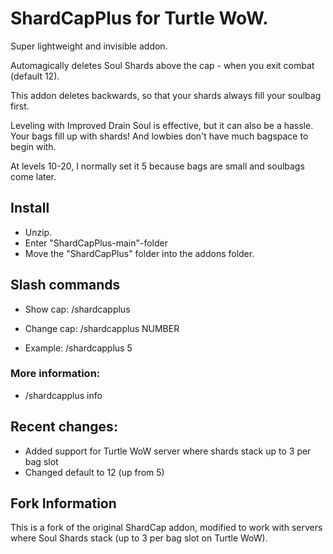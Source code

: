 # ShardCapPlus for Turtle WoW.

Super lightweight and invisible addon.

Automagically deletes Soul Shards above the cap - when you exit combat (default 12). 

This addon deletes backwards, so that your shards always fill your soulbag first. 

Leveling with Improved Drain Soul is effective, but it can also be a hassle. Your bags fill up with shards! And lowbies don't have much bagspace to begin with.

At levels 10-20, I normally set it 5 because bags are small and soulbags come later. 

## Install
- Unzip. 
- Enter "ShardCapPlus-main"-folder
- Move the "ShardCapPlus" folder into the addons folder. 

## Slash commands
- Show cap: /shardcapplus    

- Change cap: /shardcapplus NUMBER

- Example: /shardcapplus 5
  
### More information: 

- /shardcapplus info

## Recent changes:

- Added support for Turtle WoW server where shards stack up to 3 per bag slot
- Changed default to 12 (up from 5)

## Fork Information
This is a fork of the original ShardCap addon, modified to work with servers where Soul Shards stack (up to 3 per bag slot on Turtle WoW).